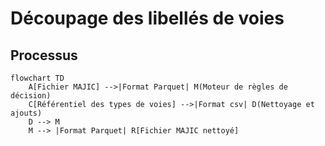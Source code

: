 # Découpage des libellés de voies

## Processus

```mermaid
flowchart TD
    A[Fichier MAJIC] -->|Format Parquet| M(Moteur de règles de décision)
    C[Référentiel des types de voies] -->|Format csv| D(Nettoyage et ajouts)
    D --> M
    M --> |Format Parquet| R[Fichier MAJIC nettoyé]
```